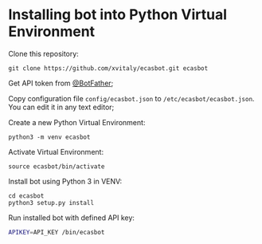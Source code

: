 # Installing bot into Python Virtual Environment

Clone this repository:
```
git clone https://github.com/xvitaly/ecasbot.git ecasbot
```

Get API token from [@BotFather](https://t.me/BotFather);

Copy configuration file `config/ecasbot.json` to `/etc/ecasbot/ecasbot.json`. You can edit it in any text editor;

Create a new Python Virtual Environment:
```
python3 -m venv ecasbot
```

Activate Virtual Environment:
```
source ecasbot/bin/activate
```

Install bot using Python 3 in VENV:
```
cd ecasbot
python3 setup.py install
```

Run installed bot with defined API key:
```bash
APIKEY=API_KEY /bin/ecasbot
```
